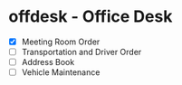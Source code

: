 # offdesk - Office Desk
- [x] Meeting Room Order
- [ ] Transportation and Driver Order
- [ ] Address Book
- [ ] Vehicle Maintenance
